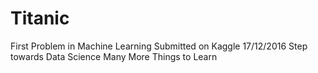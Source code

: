 # Titanic
First Problem in Machine Learning
Submitted on Kaggle 17/12/2016
Step towards Data Science
Many More Things to Learn
